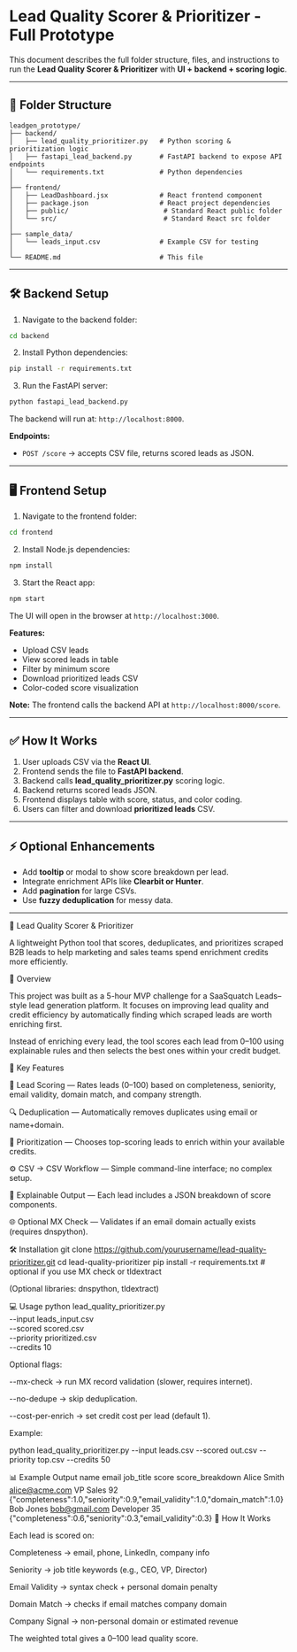 # Lead Quality Scorer & Prioritizer - Full Prototype

This document describes the full folder structure, files, and instructions to run the **Lead Quality Scorer & Prioritizer** with **UI + backend + scoring logic**.

---

## 📂 Folder Structure

```
leadgen_prototype/
├── backend/
│   ├── lead_quality_prioritizer.py   # Python scoring & prioritization logic
│   ├── fastapi_lead_backend.py       # FastAPI backend to expose API endpoints
│   └── requirements.txt              # Python dependencies
│
├── frontend/
│   ├── LeadDashboard.jsx             # React frontend component
│   ├── package.json                  # React project dependencies
│   ├── public/                        # Standard React public folder
│   └── src/                           # Standard React src folder
│
├── sample_data/
│   └── leads_input.csv               # Example CSV for testing
│
└── README.md                         # This file
```

---

## 🛠️ Backend Setup

1. Navigate to the backend folder:

```bash
cd backend
```

2. Install Python dependencies:

```bash
pip install -r requirements.txt
```

3. Run the FastAPI server:

```bash
python fastapi_lead_backend.py
```

The backend will run at: `http://localhost:8000`.

**Endpoints:**

* `POST /score` → accepts CSV file, returns scored leads as JSON.

---

## 🖥️ Frontend Setup

1. Navigate to the frontend folder:

```bash
cd frontend
```

2. Install Node.js dependencies:

```bash
npm install
```

3. Start the React app:

```bash
npm start
```

The UI will open in the browser at `http://localhost:3000`.

**Features:**

* Upload CSV leads
* View scored leads in table
* Filter by minimum score
* Download prioritized leads CSV
* Color-coded score visualization

**Note:** The frontend calls the backend API at `http://localhost:8000/score`.

---



## ✅ How It Works

1. User uploads CSV via the **React UI**.
2. Frontend sends the file to **FastAPI backend**.
3. Backend calls **lead_quality_prioritizer.py** scoring logic.
4. Backend returns scored leads JSON.
5. Frontend displays table with score, status, and color coding.
6. Users can filter and download **prioritized leads** CSV.

---

## ⚡ Optional Enhancements

* Add **tooltip** or modal to show score breakdown per lead.
* Integrate enrichment APIs like **Clearbit or Hunter**.
* Add **pagination** for large CSVs.
* Use **fuzzy deduplication** for messy data.

---

🧠 Lead Quality Scorer & Prioritizer

A lightweight Python tool that scores, deduplicates, and prioritizes scraped B2B leads to help marketing and sales teams spend enrichment credits more efficiently.

🚀 Overview

This project was built as a 5-hour MVP challenge for a SaaSquatch Leads–style lead generation platform.
It focuses on improving lead quality and credit efficiency by automatically finding which scraped leads are worth enriching first.

Instead of enriching every lead, the tool scores each lead from 0–100 using explainable rules and then selects the best ones within your credit budget.

🎯 Key Features

🧩 Lead Scoring — Rates leads (0–100) based on completeness, seniority, email validity, domain match, and company strength.

🔍 Deduplication — Automatically removes duplicates using email or name+domain.

🎯 Prioritization — Chooses top-scoring leads to enrich within your available credits.

⚙️ CSV → CSV Workflow — Simple command-line interface; no complex setup.

🧠 Explainable Output — Each lead includes a JSON breakdown of score components.

🌐 Optional MX Check — Validates if an email domain actually exists (requires dnspython).

🛠️ Installation
git clone https://github.com/yourusername/lead-quality-prioritizer.git
cd lead-quality-prioritizer
pip install -r requirements.txt  # optional if you use MX check or tldextract


(Optional libraries: dnspython, tldextract)

💻 Usage
python lead_quality_prioritizer.py \
  --input leads_input.csv \
  --scored scored.csv \
  --priority prioritized.csv \
  --credits 10


Optional flags:

--mx-check → run MX record validation (slower, requires internet).

--no-dedupe → skip deduplication.

--cost-per-enrich → set credit cost per lead (default 1).

Example:

python lead_quality_prioritizer.py --input leads.csv --scored out.csv --priority top.csv --credits 50

📊 Example Output
name	email	job_title	score	score_breakdown
Alice Smith	alice@acme.com
	VP Sales	92	{"completeness":1.0,"seniority":0.9,"email_validity":1.0,"domain_match":1.0}
Bob Jones	bob@gmail.com
	Developer	35	{"completeness":0.6,"seniority":0.3,"email_validity":0.3}
🧩 How It Works

Each lead is scored on:

Completeness → email, phone, LinkedIn, company info

Seniority → job title keywords (e.g., CEO, VP, Director)

Email Validity → syntax check + personal domain penalty

Domain Match → checks if email matches company domain

Company Signal → non-personal domain or estimated revenue

The weighted total gives a 0–100 lead quality score.
